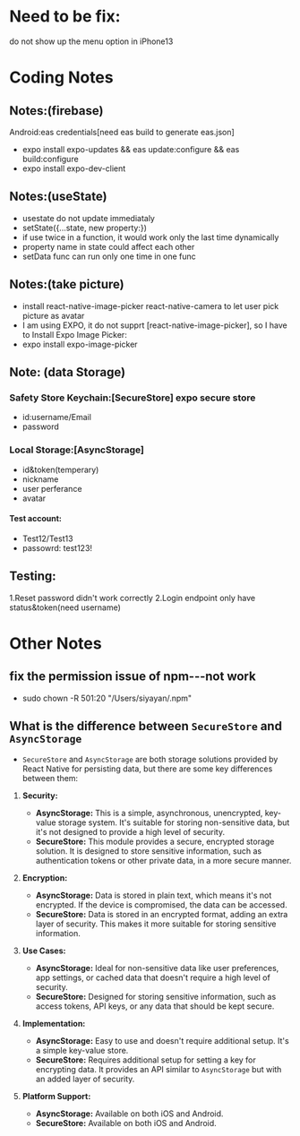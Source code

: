 # Need to be fix:
do not show up the menu option in iPhone13
# Coding Notes
## Notes:(firebase)
Android:eas credentials[need eas build to generate eas.json]
- expo install expo-updates && eas update:configure && eas build:configure
- expo install expo-dev-client

## Notes:(useState)
- usestate do not update immediataly
- setState({...state, new property:})
- if use twice in a function, it would work only the last time dynamically
- property name in state could affect each other
- setData func can run only one time in one func

## Notes:(take picture)
- install react-native-image-picker react-native-camera to let user pick picture as avatar
- I am using EXPO, it do not supprt [react-native-image-picker], so I have to Install Expo Image Picker:
- expo install expo-image-picker

## Note: (data Storage)
### Safety Store Keychain:[SecureStore] expo secure store
- id:username/Email
- password

### Local Storage:[AsyncStorage]
- id&token(temperary)
- nickname
- user perferance
- avatar


#### Test account:
- Test12/Test13
- passowrd: test123!

## Testing: 
1.Reset password didn't work correctly
2.Login endpoint only have status&token(need username)


# Other Notes
## fix the permission issue of npm---not work
- sudo chown -R 501:20 "/Users/siyayan/.npm"
## What is the difference between `SecureStore` and `AsyncStorage`
- `SecureStore` and `AsyncStorage` are both storage solutions provided by React Native for persisting data, but there are some key differences between them:

1. **Security:**
   - **AsyncStorage:** This is a simple, asynchronous, unencrypted, key-value storage system. It's suitable for storing non-sensitive data, but it's not designed to provide a high level of security.
   - **SecureStore:** This module provides a secure, encrypted storage solution. It is designed to store sensitive information, such as authentication tokens or other private data, in a more secure manner.

2. **Encryption:**
   - **AsyncStorage:** Data is stored in plain text, which means it's not encrypted. If the device is compromised, the data can be accessed.
   - **SecureStore:** Data is stored in an encrypted format, adding an extra layer of security. This makes it more suitable for storing sensitive information.

3. **Use Cases:**
   - **AsyncStorage:** Ideal for non-sensitive data like user preferences, app settings, or cached data that doesn't require a high level of security.
   - **SecureStore:** Designed for storing sensitive information, such as access tokens, API keys, or any data that should be kept secure.

4. **Implementation:**
   - **AsyncStorage:** Easy to use and doesn't require additional setup. It's a simple key-value store.
   - **SecureStore:** Requires additional setup for setting a key for encrypting data. It provides an API similar to `AsyncStorage` but with an added layer of security.

5. **Platform Support:**
   - **AsyncStorage:** Available on both iOS and Android.
   - **SecureStore:** Available on both iOS and Android.

